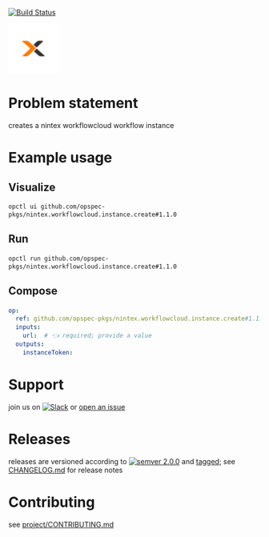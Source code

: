 [![Build Status](https://github.com/opspec-pkgs/nintex.workflowcloud.instance.create/workflows/build/badge.svg?branch=main)](https://github.com/opspec-pkgs/nintex.workflowcloud.instance.create/actions?query=workflow%3Abuild+branch%3Amain)

<img src="icon.svg" alt="icon" height="100px">

# Problem statement

creates a nintex workflowcloud workflow instance

# Example usage

## Visualize

```shell
opctl ui github.com/opspec-pkgs/nintex.workflowcloud.instance.create#1.1.0
```

## Run

```
opctl run github.com/opspec-pkgs/nintex.workflowcloud.instance.create#1.1.0
```

## Compose

```yaml
op:
  ref: github.com/opspec-pkgs/nintex.workflowcloud.instance.create#1.1.0
  inputs:
    url:  # 👈 required; provide a value
  outputs:
    instanceToken:
```

# Support

join us on
[![Slack](https://img.shields.io/badge/slack-opctl-E01563.svg)](https://join.slack.com/t/opctl/shared_invite/zt-51zodvjn-Ul_UXfkhqYLWZPQTvNPp5w)
or
[open an issue](https://github.com/opspec-pkgs/nintex.workflowcloud.instance.create/issues)

# Releases

releases are versioned according to
[![semver 2.0.0](https://img.shields.io/badge/semver-2.0.0-brightgreen.svg)](http://semver.org/spec/v2.0.0.html)
and [tagged](https://git-scm.com/book/en/v2/Git-Basics-Tagging); see
[CHANGELOG.md](CHANGELOG.md) for release notes

# Contributing

see
[project/CONTRIBUTING.md](https://github.com/opspec-pkgs/project/blob/main/CONTRIBUTING.md)
